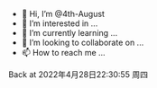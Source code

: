 - 👋 Hi, I’m @4th-August
- 👀 I’m interested in ...
- 🌱 I’m currently learning ...
- 💞️ I’m looking to collaborate on ...
- 📫 How to reach me ...

<!---
4th-August/4th-August is a ✨ special ✨ repository because its `README.md` (this file) appears on your GitHub profile.
You can click the Preview link to take a look at your changes.
--->

Back at 2022年4月28日22:30:55 周四
